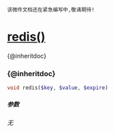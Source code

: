     该微件文档还在紧急编写中,敬请期待!
[redis()](http://twinh.github.com/widget/api/redis)
===================================================

{@inheritdoc}

### {@inheritdoc}
```php
void redis($key, $value, $expire)
```

##### 参数
*无*

